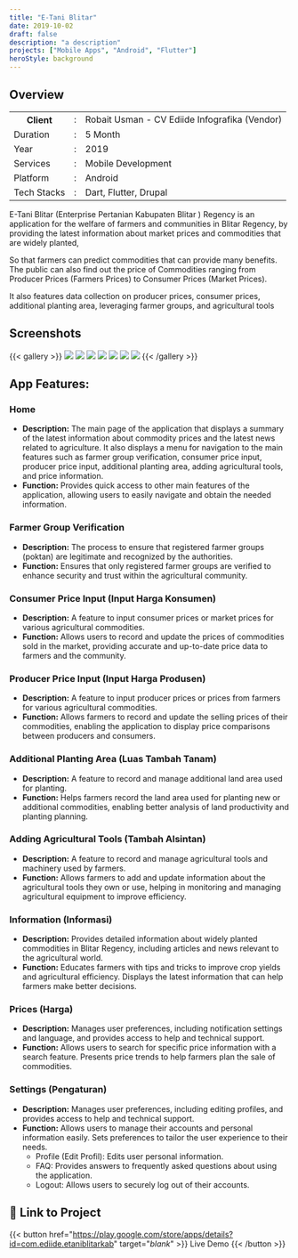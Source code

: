 ```yaml
---
title: "E-Tani Blitar"
date: 2019-10-02
draft: false
description: "a description"
projects: ["Mobile Apps", "Android", "Flutter"]
heroStyle: background
---
```


## Overview

<table class="table-auto text-left text-base min-w-full">
    <tbody>
      <tr class="border-b py-2">
        <th scope="row" class="font-bold">Client</th>
        <td class="font-bold">:</td>
        <td class="py-2">Robait Usman - CV Ediide Infografika (Vendor)</td>
      </tr>
      <tr class="border-b py-2">
        <td class="font-bold">Duration</td>
        <td class="font-bold">:</td>
        <td class="py-2">5 Month</td>
      </tr>
      <tr class="border-b py-2">
        <td class="font-bold">Year</td>
        <td class="font-bold">:</td>
        <td class="py-2">2019</td>
      </tr>
      <tr class="border-b py-2">
        <td class="font-bold">Services</td>
        <td class="font-bold">:</td>
        <td class="py-2">
          Mobile Development
          </td>
      </tr>
      <tr class="border-b py-2">
        <td class="font-bold">Platform</td>
        <td class="font-bold">:</td>
        <td class="py-2">
          Android
          </td>
      </tr>        
      <tr class="border-b py-2">
        <td class="font-bold">Tech Stacks</td>
        <td class="font-bold">:</td>
        <td class="py-2">
          Dart, Flutter, Drupal
          </td>
      </tr>        
    </tbody>
  </table>

E-Tani Blitar (Enterprise Pertanian Kabupaten Blitar ) Regency is an application for the welfare of farmers and communities in Blitar Regency, by providing the latest information about market prices and commodities that are widely planted,

So that farmers can predict commodities that can provide many benefits. The public can also find out the price of Commodities ranging from Producer Prices (Farmers Prices) to Consumer Prices (Market Prices).

It also features data collection on producer prices, consumer prices, additional planting area, leveraging farmer groups, and agricultural tools



## Screenshots
{{< gallery >}}
  <img src="img/e-tani-1.png" class="grid-w33" />
  <img src="img/e-tani-2.png" class="grid-w33" />
  <img src="img/e-tani-3.png" class="grid-w33" />
  <img src="img/e-tani-4.png" class="grid-w33" />
  <img src="img/e-tani-5.png" class="grid-w33" />
  <img src="img/e-tani-6.png" class="grid-w33" />
  <img src="img/e-tani-7.png" class="grid-w33" />
{{< /gallery >}}

## App Features:
### Home
- **Description:** The main page of the application that displays a summary of the latest information about commodity prices and the latest news related to agriculture. It also displays a menu for navigation to the main features such as farmer group verification, consumer price input, producer price input, additional planting area, adding agricultural tools, and price information.
- **Function:** Provides quick access to other main features of the application, allowing users to easily navigate and obtain the needed information.

### Farmer Group Verification
- **Description:**  The process to ensure that registered farmer groups (poktan) are legitimate and recognized by the authorities.
- **Function:** Ensures that only registered farmer groups are verified to enhance security and trust within the agricultural community.
  
### Consumer Price Input (Input Harga Konsumen)
- **Description:** A feature to input consumer prices or market prices for various agricultural commodities.
- **Function:** Allows users to record and update the prices of commodities sold in the market, providing accurate and up-to-date price data to farmers and the community.

### Producer Price Input (Input Harga Produsen)
- **Description:** A feature to input producer prices or prices from farmers for various agricultural commodities.
- **Function:** Allows farmers to record and update the selling prices of their commodities, enabling the application to display price comparisons between producers and consumers.
  
### Additional Planting Area (Luas Tambah Tanam)
- **Description:** A feature to record and manage additional land area used for planting.
- **Function:**  Helps farmers record the land area used for planting new or additional commodities, enabling better analysis of land productivity and planting planning.

### Adding Agricultural Tools (Tambah Alsintan)
- **Description:** A feature to record and manage agricultural tools and machinery used by farmers.
- **Function:** Allows farmers to add and update information about the agricultural tools they own or use, helping in monitoring and managing agricultural equipment to improve efficiency.
  
### Information (Informasi)
- **Description:**  Provides detailed information about widely planted commodities in Blitar Regency, including articles and news relevant to the agricultural world.
- **Function:** Educates farmers with tips and tricks to improve crop yields and agricultural efficiency. Displays the latest information that can help farmers make better decisions.
  
### Prices (Harga)
- **Description:** Manages user preferences, including notification settings and language, and provides access to help and technical support.
- **Function:** Allows users to search for specific price information with a search feature. Presents price trends to help farmers plan the sale of commodities.
  
### Settings (Pengaturan)
- **Description:** Manages user preferences, including editing profiles, and provides access to help and technical support.
- **Function:** Allows users to manage their accounts and personal information easily. Sets preferences to tailor the user experience to their needs.
  - Profile (Edit Profil): Edits user personal information.
  - FAQ: Provides answers to frequently asked questions about using the application.
  - Logout: Allows users to securely log out of their accounts.
  
## 🔗 Link to Project
{{< button href="https://play.google.com/store/apps/details?id=com.ediide.etaniblitarkab" target="_blank_" >}}
Live Demo
{{< /button >}}
